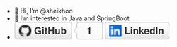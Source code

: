 - 👋 Hi, I’m @sheikhoo
- 👀 I’m interested in Java and SpringBoot
- <a href="https://github.com/sheikhoo"><img src="imgs/github.svg" alt="GitHub"></a> <a href="https://www.linkedin.com/in/sheikhoo"><img src="imgs/linkedin.svg" alt="LinkedIn"></a>
<!-- - 🌱 I’m currently learning ...
- 💞️ I’m looking to collaborate on ...
- 📫 How to reach me ... -->

<!---
sheikhoo/sheikhoo is a ✨ special ✨ repository because its `README.md` (this file) appears on your GitHub profile.
You can click the Preview link to take a look at your changes.
--->
